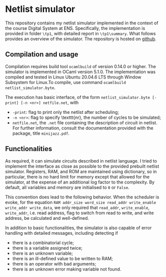 # Netlist simulator

This repository contains my netlist simulator implemented in the context of the course Digital System at ENS. Specifically, the implementation is provided in folder `\tp1`, with detailed report in `\tp1\summary`. What follows provides an overview of the simulator. The repository is hosted on [github](https://github.com/enbugging/SystemeNumeriqueENS).

## Compilation and usage

Compilation requires build tool `ocamlbuild` of version 0.14.0 or higher. The simulator is implemented in OCaml version 5.1.0. The implementation was compiled and tested in Linux Ubuntu 20.04.6 LTS through Window Subsystem for Linux.To compile, use command `ocamlbuild netlist_simulator.byte`.

The execution has basic interface, of the form `netlist_simulator.byte [-print] [-n <nr>] netfile.net`, with
- `-print`: flag to print only the netlist after scheduling;
- `-n <nr>`: flag to specify \texttt{nr}, the number of cycles to be simulated;
- `netfile.net`, the `.net` file containing the description of circuit in netlist. For further information, consult the documentation provided with the package, title `minijazz.pdf`.

## Functionalities

As required, it can simulate circuits described in netlist language. I tried to implement the interface as close as possible to the provided prebuilt netlist simulator. Registers, RAM, and ROM are maintained using dictionary, so in particular, there is no hard limit for memory except that allowed for the simulator, at the expense of an additional log factor to the complexity. By default, all variables and memory are initialised to `0` or `False`. 
	
This convention does lead to the following behavior. When the scheduler is evoke, for the equation `RAM addr_size word_size read_addr write_enable write_addr write_data`, we only required that `read_addr`, `write_enable`, `write_addr`, i.e. read address, flag to switch from read to write, and write address, be calculated and well-defined.

In addition to basic functionalities, the simulator is also capable of error handling with detailed messages, including detecting if 
- there is a combinatorial cycle;
- there is a variable assigned twice;
- there is an unknown variable;
- there is an ill-defined value to be written to RAM;
- there is an operator with bad arguments;
- there is an unknown error making variable not found.